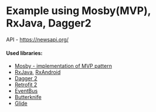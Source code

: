 Example using Mosby(MVP), RxJava, Dagger2
=========================================

API - https://newsapi.org/

#### Used libraries:
* [Mosby - implementation of MVP pattern](https://github.com/sockeqwe/mosby)
* [RxJava](https://github.com/ReactiveX/RxJava), [RxAndroid](https://github.com/ReactiveX/RxAndroid)
* [Dagger 2](https://google.github.io/dagger/)
* [Retrofit 2](https://square.github.io/retrofit/)
* [EventBus](https://github.com/greenrobot/EventBus)
* [Butterknife](http://jakewharton.github.io/butterknife/)
* [Glide](https://github.com/bumptech/glide)


